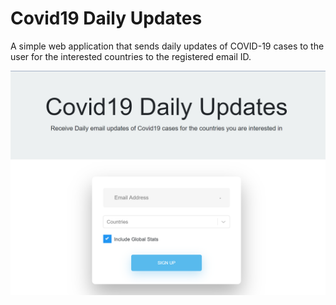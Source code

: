 # Covid19 Daily Updates

A simple web application that sends daily updates of COVID-19 cases to the user for the interested countries to the registered email ID.

![alt text](https://github.com/SajalGupta0306/covid19-email-updates/blob/master/application.PNG)
